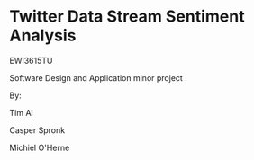 # Twitter Data Stream Sentiment Analysis
EWI3615TU

Software Design and Application minor project

By:

Tim Al 

Casper Spronk

Michiel O'Herne
